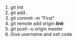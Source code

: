 1. git init
2. git add .
3. git commit -m "First"
4. git remote add origin ***link***
5. git push -u origin master
6. Give username and ssh code
